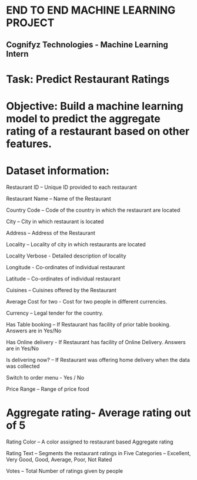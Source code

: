 # END TO END MACHINE LEARNING PROJECT
## Cognifyz Technologies - Machine Learning Intern

 # Task: Predict Restaurant Ratings

# Objective: Build a machine learning model to predict the aggregate rating of a restaurant based on other features.

# Dataset information: 
Restaurant ID – Unique ID provided to each restaurant

Restaurant Name – Name of the Restaurant

Country Code – Code of the country in which the restaurant are located

City – City in which restaurant is located

Address – Address of the Restaurant

Locality – Locality of city in which restaurants are located

Locality Verbose - Detailed description of locality

Longitude - Co-ordinates of individual restaurant

Latitude – Co-ordinates of individual restaurant

Cuisines – Cuisines offered by the Restaurant

Average Cost for two - Cost for two people in different currencies.

Currency – Legal tender for the country.

Has Table booking – If Restaurant has facility of prior table booking. Answers are in Yes/No

Has Online delivery - If Restaurant has facility of Online Delivery. Answers are in Yes/No

Is delivering now? – If Restaurant was offering home delivery when the data was collected

Switch to order menu - Yes / No

Price Range – Range of price food

# Aggregate rating- Average rating out of 5

Rating Color – A color assigned to restaurant based Aggregate rating

Rating Text – Segments the restaurant ratings in Five Categories – Excellent, Very Good, Good, Average, Poor, Not Rated

Votes – Total Number of ratings given by people


